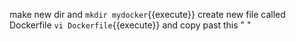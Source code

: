 make new dir and `mkdir mydocker`{{execute}}
create new file called Dockerfile `vi Dockerfile`{{execute}}
and copy past this "    "

